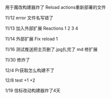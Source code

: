 用于魔改构建器炸了 Reload actions重新部署的文件

11/12 error 文件名写错了

11/13 加入外部扩展 Reactions 1 2 3 4

11/14 外部扩展 Fix reload 1

11/16 测试推送把主页删了.jpg扎完了 md 修扩展

11/30 修炸了

12/4 Pr获取怎么构建不了

12/8 test +1 +2

1/19 信标改动构建器炸了4天
